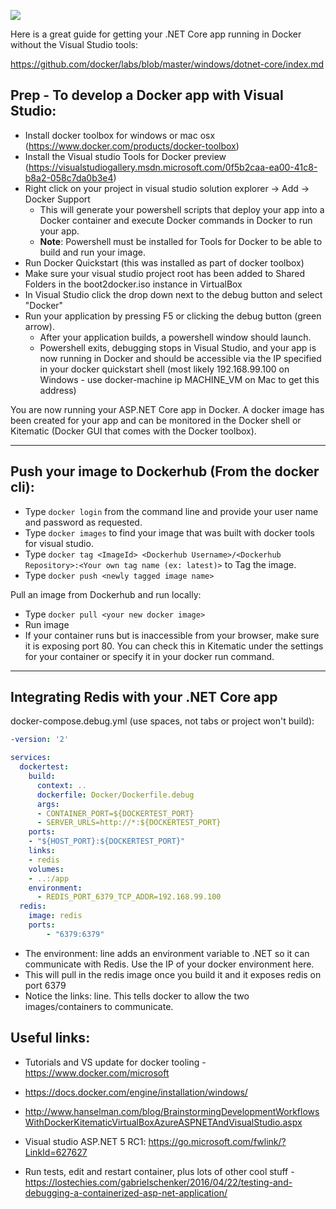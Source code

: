 ![](https://i.imgflip.com/15aaps.jpg)

Here is a great guide for getting your .NET Core app running in Docker without the Visual Studio tools:

https://github.com/docker/labs/blob/master/windows/dotnet-core/index.md

## Prep - To develop a Docker app with Visual Studio:

- Install docker toolbox for windows or mac osx (https://www.docker.com/products/docker-toolbox)
- Install the Visual studio Tools for Docker preview (https://visualstudiogallery.msdn.microsoft.com/0f5b2caa-ea00-41c8-b8a2-058c7da0b3e4)
- Right click on your project in visual studio solution explorer -> Add -> Docker Support
	- This will generate your powershell scripts that deploy your app into a Docker container and execute Docker commands in Docker to run your app.
	- **Note**: Powershell must be installed for Tools for Docker to be able to build and run your image.
- Run Docker Quickstart (this was installed as part of docker toolbox)
- Make sure your visual studio project root has been added to Shared Folders in the boot2docker.iso instance in VirtualBox
- In Visual Studio click the drop down next to the debug button and select "Docker"
- Run your application by pressing F5 or clicking the debug button (green arrow).
	- After your application builds, a powershell window should launch.
	- Powershell exits, debugging stops in Visual Studio, and your app is now running in Docker and should be accessible via the IP specified in your docker quickstart shell 
	(most likely 192.168.99.100 on Windows - use docker-machine ip MACHINE_VM on Mac to get this address)

You are now running your ASP.NET Core app in Docker. A docker image has been created for your app and can be monitored in the Docker shell or Kitematic (Docker GUI that comes with the Docker toolbox).

---

## Push your image to Dockerhub (From the docker cli):

- Type ```docker login``` from the command line and provide your user name and password as requested.
- Type ```docker images``` to find your image that was built with docker tools for visual studio.
- Type ```docker tag <ImageId> <Dockerhub Username>/<Dockerhub Repository>:<Your own tag name (ex: latest)>``` to Tag the image.
- Type ```docker push <newly tagged image name>```

Pull an image from Dockerhub and run locally:

- Type ```docker pull <your new docker image>```
- Run image
- If your container runs but is inaccessible from your browser, make sure it is exposing port 80. You can check this in Kitematic under the settings for your container or specify it in your docker run 
command.

---

## Integrating Redis with your .NET Core app

docker-compose.debug.yml (use spaces, not tabs or project won't build):

```yaml
-version: '2'

services:
  dockertest:
    build:
      context: ..
      dockerfile: Docker/Dockerfile.debug
      args:
      - CONTAINER_PORT=${DOCKERTEST_PORT}
      - SERVER_URLS=http://*:${DOCKERTEST_PORT}
    ports:
    - "${HOST_PORT}:${DOCKERTEST_PORT}"
    links:
    - redis
    volumes:
    - ..:/app
    environment:
      - REDIS_PORT_6379_TCP_ADDR=192.168.99.100
  redis:
    image: redis
    ports: 
        - "6379:6379"
```

- The environment: line adds an environment variable to .NET so it can communicate with Redis. Use the IP of your docker environment here.
- This will pull in the redis image once you build it and it exposes redis on port 6379
- Notice the links: line. This tells docker to allow the two images/containers to communicate.


## Useful links:

- Tutorials and VS update for docker tooling - https://www.docker.com/microsoft

- https://docs.docker.com/engine/installation/windows/

- http://www.hanselman.com/blog/BrainstormingDevelopmentWorkflowsWithDockerKitematicVirtualBoxAzureASPNETAndVisualStudio.aspx

- Visual studio ASP.NET 5 RC1: https://go.microsoft.com/fwlink/?LinkId=627627

- Run tests, edit and restart container, plus lots of other cool stuff - https://lostechies.com/gabrielschenker/2016/04/22/testing-and-debugging-a-containerized-asp-net-application/